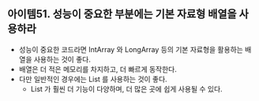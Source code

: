 ## 아이템51. 성능이 중요한 부분에는 기본 자료형 배열을 사용하라

- 성능이 중요한 코드라면 IntArray 와 LongArray 등의 기본 자료형을 활용하는 배열을 사용하는 것이 좋다.
- 배열은 더 적은 메모리를 차지하고, 더 빠르게 동작한다.
- 다만 일반적인 경우에는 List 를 사용하는 것이 좋다.
  - List 가 훨씬 더 기능이 다양하며, 더 많은 곳에 쉽게 사용될 수 있다.